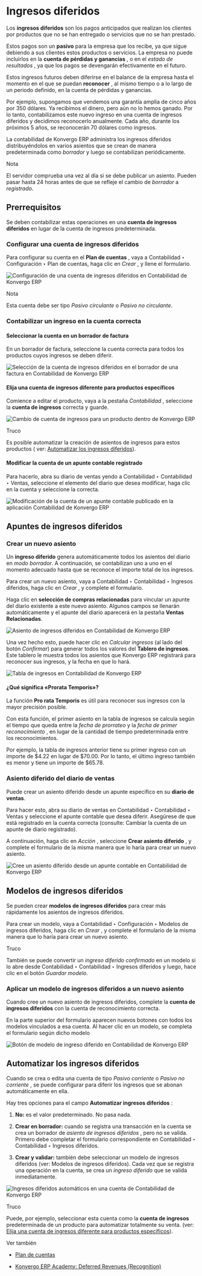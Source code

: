 # Ingresos diferidos

Los **ingresos diferidos** son los pagos anticipados que realizan los clientes
por productos que no se han entregado o servicios que no se han prestado.

Estos pagos son un **pasivo** para la empresa que los recibe, ya que sigue
debiendo a sus clientes estos productos o servicios. La empresa no puede
incluirlos en la **cuenta de pérdidas y ganancias** , o en el _estado de
resultados_ , ya que los pagos se devengarán efectivamente en el futuro.

Estos ingresos futuros deben diferirse en el balance de la empresa hasta el
momento en el que se puedan **reconocer** , al mismo tiempo o a lo largo de un
periodo definido, en la cuenta de pérdidas y ganancias.

Por ejemplo, supongamos que vendemos una garantía amplia de cinco años por 350
dólares. Ya recibimos el dinero, pero aún no lo hemos ganado. Por lo tanto,
contabilizamos este nuevo ingreso en una cuenta de ingresos diferidos y
decidimos reconocerlo anualmente. Cada año, durante los próximos 5 años, se
reconocerán 70 dólares como ingresos.

La contabilidad de Konvergo ERP administra los ingresos diferidos distribuyéndolos en
varios asientos que se crean de manera predeterminada como _borrador_ y luego
se contabilizan periódicamente.

<div class="alert alert-primary">
<p class="alert-title">
Nota</p><p>El servidor comprueba una vez al día si se debe publicar un asiento. Pueden pasar hasta 24 horas antes de que se refleje el cambio de <em>borrador</em> a <em>registrado</em>.</p>
</div>

## Prerrequisitos

Se deben contabilizar estas operaciones en una **cuenta de ingresos
diferidos** en lugar de la cuenta de ingresos predeterminada.

### Configurar una cuenta de ingresos diferidos

Para configurar su cuenta en el **Plan de cuentas** , vaya a Contabilidad ‣
Configuración ‣ Plan de cuentas, haga clic en _Crear_ , y llene el formulario.

![Configuración de una cuenta de ingresos diferidos en Contabilidad de
Konvergo ERP](../../../../_images/deferred_revenues01.png) <div class="alert alert-primary">
<p class="alert-title">
Nota</p><p>Esta cuenta debe ser tipo <em>Pasivo circulante</em> o <em>Pasivo no circulante</em>.</p>
</div>

### Contabilizar un ingreso en la cuenta correcta

#### Seleccionar la cuenta en un borrador de factura

En un borrador de factura, seleccione la cuenta correcta para todos los
productos cuyos ingresos se deben diferir.

![Selección de la cuenta de ingresos diferidos en el borrador de una factura
en Contabilidad de Konvergo ERP](../../../../_images/deferred_revenues02.png)

#### Elija una cuenta de ingresos diferente para productos específicos

Comience a editar el producto, vaya a la pestaña _Contabilidad_ , seleccione
la **cuenta de ingresos** correcta y guarde.

![Cambio de cuenta de ingresos para un producto dentro de
Konvergo ERP](../../../../_images/deferred_revenues03.png) <div class="alert alert-info">
<p class="alert-title">
Truco</p><p>Es posible automatizar la creación de asientos de ingresos para estos productos ( ver: <a href="#automate-the-deferred-revenues">Automatizar los ingresos diferidos</a>).</p>
</div>

#### Modificar la cuenta de un apunte contable registrado

Para hacerlo, abra su diario de ventas yendo a Contabilidad ‣ Contabilidad ‣
Ventas, seleccione el elemento del diario que desea modificar, haga clic en la
cuenta y seleccione la correcta.

![Modificación de la cuenta de un apunte contable publicado en la aplicación
Contabilidad de Konvergo ERP](../../../../_images/deferred_revenues04.png)

## Apuntes de ingresos diferidos

### Crear un nuevo asiento

Un **ingreso diferido** genera automáticamente todos los asientos del diario
en _modo borrador_. A continuación, se contabilizan uno a uno en el momento
adecuado hasta que se reconoce el importe total de los ingresos.

Para crear un nuevo asiento, vaya a Contabilidad ‣ Contabilidad ‣ Ingresos
diferidos, haga clic en _Crear_ , y complete el formulario.

Haga clic en **selección de compras relacionadas** para vincular un apunte del
diario existente a este nuevo asiento. Algunos campos se llenarán
automáticamente y el apunte del diario aparecerá en la pestaña **Ventas
Relacionadas**.

![Asiento de ingresos diferidos en Contabilidad de
Konvergo ERP](../../../../_images/deferred_revenues05.png)

Una vez hecho esto, puede hacer clic en _Calcular ingresos_ (al lado del botón
_Confirmar_) para generar todos los valores del **Tablero de ingresos**. Este
tablero le muestra todos los asientos que Konvergo ERP registrará para reconocer sus
ingresos, y la fecha en que lo hará.

![Tabla de ingresos en Contabilidad de
Konvergo ERP](../../../../_images/deferred_revenues06.png)

#### ¿Qué significa «Prorata Temporis»?

La función **Pro rata Temporis** es útil para reconocer sus ingresos con la
mayor precisión posible.

Con esta función, el primer asiento en la tabla de ingresos se calcula según
el tiempo que queda entre la _fecha de prorrateo_ y la _fecha de primer
reconocimiento_ , en lugar de la cantidad de tiempo predeterminada entre los
reconocimientos.

Por ejemplo, la tabla de ingresos anterior tiene su primer ingreso con un
importe de $4.22 en lugar de $70.00. Por lo tanto, el último ingreso también
es menor y tiene un importe de $65.78.

### Asiento diferido del diario de ventas

Puede crear un asiento diferido desde un apunte específico en su **diario de
ventas**.

Para hacer esto, abra su diario de ventas en Contabilidad ‣ Contabilidad ‣
Ventas y seleccione el apunte contable que desea diferir. Asegúrese de que
está registrado en la cuenta correcta (consulte: Cambiar la cuenta de un
apunte de diario registrado).

A continuación, haga clic en _Acción_ , seleccione **Crear asiento diferido**
, y complete el formulario de la misma manera que lo haría para crear un nuevo
asiento.

![Cree un asiento diferido desde un apunte contable en Contabilidad de
Konvergo ERP](../../../../_images/deferred_revenues07.png)

## Modelos de ingresos diferidos

Se pueden crear **modelos de ingresos diferidos** para crear más rápidamente
los asientos de ingresos diferidos.

Para crear un modelo, vaya a Contabilidad ‣ Configuración ‣ Modelos de
ingresos diferidos, haga clic en _Crear_ , y complete el formulario de la
misma manera que lo haría para crear un nuevo asiento.

<div class="alert alert-info">
<p class="alert-title">
Truco</p><p>También se puede convertir un <em>ingreso diferido confirmado</em> en un modelo si lo abre desde Contabilidad ‣ Contabilidad ‣ Ingresos diferidos y luego, hace clic en el botón <em>Guardar modelo</em>.</p>
</div>

### Aplicar un modelo de ingresos diferidos a un nuevo asiento

Cuando cree un nuevo asiento de ingresos diferidos, complete la **cuenta de
ingresos diferidos** con la cuenta de reconocimiento correcta.

En la parte superior del formulario aparecen nuevos botones con todos los
modelos vinculados a esa cuenta. Al hacer clic en un modelo, se completa el
formulario según dicho modelo

![Botón de modelo de ingreso diferido en Contabilidad de
Konvergo ERP](../../../../_images/deferred_revenues08.png)

## Automatizar los ingresos diferidos

Cuando se crea o edita una cuenta de tipo _Pasivo corriente_ o _Pasivo no
corriente_ , se puede configurar para diferir los ingresos que se abonan
automáticamente en ella.

Hay tres opciones para el campo **Automatizar ingresos diferidos** :

  1. **No:** es el valor predeterminado. No pasa nada.

  2. **Crear en borrador:** cuando se registra una transacción en la cuenta se crea un borrador de _asiento de ingresos diferidos_ , pero no se valida. Primero debe completar el formulario correspondiente en Contabilidad ‣ Contabilidad ‣ Ingresos diferidos.

  3. **Crear y validar:** también debe seleccionar un modelo de ingresos diferidos (ver: Modelos de ingresos diferidos). Cada vez que se registra una operación en la cuenta, se crea un _ingreso diferido_ que se valida inmediatamente.

![Ingresos diferidos automáticos en una cuenta de Contabilidad de
Konvergo ERP](../../../../_images/deferred_revenues09.png) <div class="alert alert-info">
<p class="alert-title">
Truco</p><p>Puede, por ejemplo, seleccionar esta cuenta como la <b>cuenta de ingresos</b> predeterminada de un producto para automatizar totalmente su venta. (ver: <a href="#choose-a-different-income-account-for-specific-products">Elija una cuenta de ingresos diferente para productos específicos</a>).</p>
</div>
<div class="alert alert-secondary">
<p class="alert-title">
Ver también</p><ul>
<li><p><a href="../get_started/chart_of_accounts">Plan de cuentas</a></p></li>
<li><p><a href="https://www.odoo.com/r/EWO">Konvergo ERP Academy: Deferred Revenues (Recognition)</a></p></li>
</ul>
</div>

